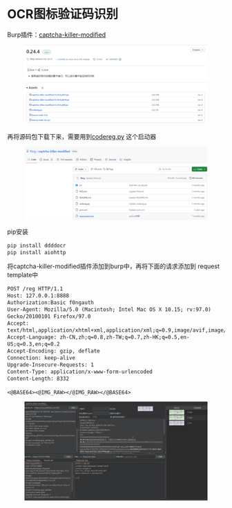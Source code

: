 # OCR图标验证码识别

Burp插件：[captcha-killer-modified](https://github.com/f0ng/captcha-killer-modified)

<figure><img src="../.gitbook/assets/image (110).png" alt=""><figcaption></figcaption></figure>

再将源码包下载下来，需要用到[codereg.py](https://github.com/f0ng/captcha-killer-modified/blob/main/codereg.py) 这个启动器

<figure><img src="../.gitbook/assets/image (111).png" alt=""><figcaption></figcaption></figure>

pip安装

```
pip install ddddocr 
pip install aiohttp
```

将captcha-killer-modified插件添加到burp中，再将下面的请求添加到 request template中

```
POST /reg HTTP/1.1
Host: 127.0.0.1:8888
Authorization:Basic f0ngauth
User-Agent: Mozilla/5.0 (Macintosh; Intel Mac OS X 10.15; rv:97.0) Gecko/20100101 Firefox/97.0
Accept: text/html,application/xhtml+xml,application/xml;q=0.9,image/avif,image/webp,*/*;q=0.8
Accept-Language: zh-CN,zh;q=0.8,zh-TW;q=0.7,zh-HK;q=0.5,en-US;q=0.3,en;q=0.2
Accept-Encoding: gzip, deflate
Connection: keep-alive
Upgrade-Insecure-Requests: 1
Content-Type: application/x-www-form-urlencoded
Content-Length: 8332

<@BASE64><@IMG_RAW></@IMG_RAW></@BASE64>
```

<figure><img src="../.gitbook/assets/image (112).png" alt=""><figcaption></figcaption></figure>
